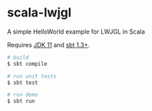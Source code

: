 # scala-lwjgl

A simple HelloWorld example for LWJGL in Scala

Requires [JDK 11](https://adoptopenjdk.net/) and [sbt 1.3+](https://www.scala-sbt.org/).

```bash
# build
$ sbt compile

# run unit tests
$ sbt test

# run demo
$ sbt run
```

